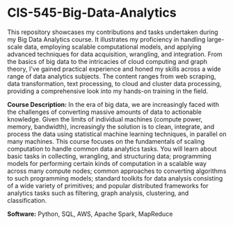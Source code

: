 # CIS-545-Big-Data-Analytics



This repository showcases my contributions and tasks undertaken during my Big Data Analytics course. It illustrates my proficiency in handling large-scale data, employing scalable computational models, and applying advanced techniques for data acquisition, wrangling, and integration. From the basics of big data to the intricacies of cloud computing and graph theory, I've gained practical experience and honed my skills across a wide range of data analytics subjects. The content ranges from web scraping, data transformation, text processing, to cloud and cluster data processing, providing a comprehensive look into my hands-on training in the field.


**Course Description:**
In the era of big data, we are increasingly faced with the challenges of converting massive amounts of data to actionable knowledge. Given the limits of individual machines (compute power, memory, bandwidth), increasingly the solution is to clean, integrate, and process the data using statistical machine learning techniques, in parallel on many machines. This course focuses on the fundamentals of scaling computation to handle common data analytics tasks. You will learn about basic tasks in collecting, wrangling, and structuring data; programming models for performing certain kinds of computation in a scalable way across many compute nodes; common approaches to converting algorithms to such programming models; standard toolkits for data analysis consisting of a wide variety of primitives; and popular distributed frameworks for analytics tasks such as filtering, graph analysis, clustering, and classification.

**Software:** Python, SQL, AWS, Apache Spark, MapReduce


